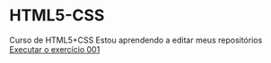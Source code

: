 # HTML5-CSS
 Curso de HTML5+CSS
 Estou aprendendo a editar meus repositórios
 <a href="https://jalesol.github.io/HTML5-CSS/exec001/index.html">Executar o exercício 001</a>
